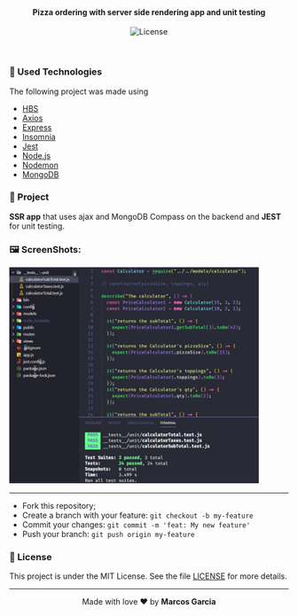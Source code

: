 <h4 align="center">
<br>
 <b>Pizza ordering with server side rendering app and unit testing</b>
</h4>
<p align="center">
  <img alt="License" src="https://img.shields.io/badge/license-MIT-red">
</p>

<br>

### 🔬 Used Technologies

The following project was made using

- [HBS](https://handlebarsjs.com/)
- [Axios](https://www.npmjs.com/package/axios)
- [Express](https://expressjs.com/pt-br/)
- [Insomnia](https://insomnia.rest/)
- [Jest](https://www.npmjs.com/package/jest)
- [Node.js](https://nodejs.org/en/)
- [Nodemon](https://www.npmjs.com/package/nodemon)
- [MongoDB](https://www.mongodb.com/)

### :muscle: Project

<b>SSR app</b> that uses ajax and MongoDB Compass on the backend and <b>JEST</b> for unit testing.

### 🖼️ ScreenShots:

<div class="flex-container">
 <img src="/images/Screenshot_1.jpg" width="450px;" alt="Web App Home Page"/>
</div>

---

- Fork this repository;
- Create a branch with your feature: `git checkout -b my-feature`
- Commit your changes: `git commit -m 'feat: My new feature'`
- Push your branch: `git push origin my-feature`

### :memo: License

This project is under the MIT License. See the file [LICENSE](LICENSE.md) for more details.

---

<p align="center">Made with love ❤️ by <b><a src="https://github.com/yamgarcia">Marcos Garcia</a></b></p>
